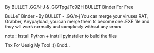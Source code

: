 By BULLET .GG/N-J & .GG/TpgJTc9jZH BULLET Binder For Free

BuLLeT Binder - By BULLET - .GG/n-j
You can merge your viruses RAT, Grabber, Anypayload,
you can merge them to become one .EXE file
and they will work normally and completely without any errors

note : Install Python + install pyinstaller to build the files

Tnx For Uesig My Tool :))
Endd..
